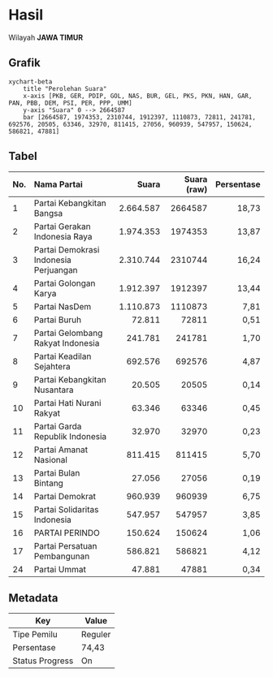 # Hasil

Wilayah **JAWA TIMUR**

## Grafik

```mermaid
xychart-beta
    title "Perolehan Suara"
    x-axis [PKB, GER, PDIP, GOL, NAS, BUR, GEL, PKS, PKN, HAN, GAR, PAN, PBB, DEM, PSI, PER, PPP, UMM]
    y-axis "Suara" 0 --> 2664587
    bar [2664587, 1974353, 2310744, 1912397, 1110873, 72811, 241781, 692576, 20505, 63346, 32970, 811415, 27056, 960939, 547957, 150624, 586821, 47881]
```

## Tabel

| No. | Nama Partai                           | Suara     | Suara (raw) | Persentase |
|:--- |:------------------------------------- | ---------:| -----------:| ----------:|
| 1   | Partai Kebangkitan Bangsa             | 2.664.587 | 2664587     | 18,73      |
| 2   | Partai Gerakan Indonesia Raya         | 1.974.353 | 1974353     | 13,87      |
| 3   | Partai Demokrasi Indonesia Perjuangan | 2.310.744 | 2310744     | 16,24      |
| 4   | Partai Golongan Karya                 | 1.912.397 | 1912397     | 13,44      |
| 5   | Partai NasDem                         | 1.110.873 | 1110873     | 7,81       |
| 6   | Partai Buruh                          | 72.811    | 72811       | 0,51       |
| 7   | Partai Gelombang Rakyat Indonesia     | 241.781   | 241781      | 1,70       |
| 8   | Partai Keadilan Sejahtera             | 692.576   | 692576      | 4,87       |
| 9   | Partai Kebangkitan Nusantara          | 20.505    | 20505       | 0,14       |
| 10  | Partai Hati Nurani Rakyat             | 63.346    | 63346       | 0,45       |
| 11  | Partai Garda Republik Indonesia       | 32.970    | 32970       | 0,23       |
| 12  | Partai Amanat Nasional                | 811.415   | 811415      | 5,70       |
| 13  | Partai Bulan Bintang                  | 27.056    | 27056       | 0,19       |
| 14  | Partai Demokrat                       | 960.939   | 960939      | 6,75       |
| 15  | Partai Solidaritas Indonesia          | 547.957   | 547957      | 3,85       |
| 16  | PARTAI PERINDO                        | 150.624   | 150624      | 1,06       |
| 17  | Partai Persatuan Pembangunan          | 586.821   | 586821      | 4,12       |
| 24  | Partai Ummat                          | 47.881    | 47881       | 0,34       |


## Metadata

| Key             | Value   |
| --------------- | ------- |
| Tipe Pemilu     | Reguler |
| Persentase      | 74,43   |
| Status Progress | On      |



